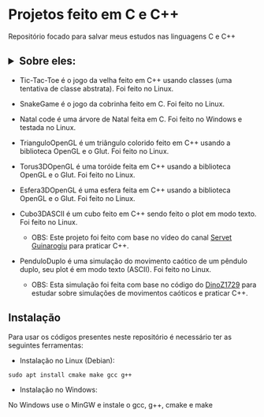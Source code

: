 # Projetos feito em C e C++

Repositório focado para salvar meus estudos nas linguagens C e C++


## <details><summary>Sobre eles:</summary>
   - Tic-Tac-Toe é o jogo da velha feito em C++ usando classes (uma tentativa de classe abstrata). Foi feito no Linux.

   - SnakeGame é o jogo da cobrinha feito em C. Foi feito no Linux.

   - Natal code é uma árvore de Natal feita em C. Foi feito no Windows e testada no Linux.

   - TrianguloOpenGL é um triângulo colorido feito em C++ usando a biblioteca OpenGL e o Glut. Foi feito no Linux.
   
   - Torus3DOpenGL é uma toróide feita em C++ usando a biblioteca OpenGL e o Glut. Foi feito no Linux.

   - Esfera3DOpenGL é uma esfera feita em C++ usando a biblioteca OpenGL e o Glut. Foi feito no Linux.

   - Cubo3DASCII é um cubo feito em C++ sendo feito o plot em modo texto. Foi feito no Linux.
     - OBS: Este projeto foi feito com base no vídeo do canal [Servet Guinarogiu](https://youtu.be/p09i_hoFdd0) para praticar C++.
   - PenduloDuplo é uma simulação do movimento caótico de um pêndulo duplo, seu plot é em modo texto (ASCII). Foi feito no Linux.
     - OBS: Esta simulação foi feita com base no código do [DinoZ1729](https://github.com/DinoZ1729/Double-Pendulum) para estudar sobre simulações de movimentos caóticos e praticar C++.
</details>

## Instalação 

Para usar os códigos presentes neste repositório é necessário ter as seguintes ferramentas:
 - Instalação no Linux (Debian):

```
sudo apt install cmake make gcc g++
```

- Instalação no Windows:

No Windows use o MinGW e instale o gcc, g++, cmake e make
